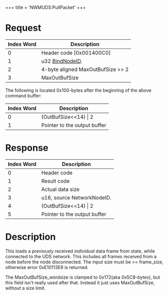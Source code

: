 +++
title = 'NWMUDS:PullPacket'
+++

# Request

| Index Word | Description                               |
|------------|-------------------------------------------|
| 0          | Header code \[0x001400C0\]                |
| 1          | u32 [BindNodeID](NWMUDS:Bind "wikilink"). |
| 2          | 4-byte aligned MaxOutBufSize \>\> 2       |
| 3          | MaxOutBufSize                             |

The following is located 0x100-bytes after the beginning of the above
command buffer:

| Index Word | Description                  |
|------------|------------------------------|
| 0          | (OutBufSize\<\<14) \| 2      |
| 1          | Pointer to the output buffer |

# Response

| Index Word | Description                  |
|------------|------------------------------|
| 0          | Header code                  |
| 1          | Result code                  |
| 2          | Actual data size             |
| 3          | u16, source NetworkNodeID.   |
| 4          | (OutBufSize\<\<14) \| 2      |
| 5          | Pointer to the output buffer |

# Description

This loads a previously received *individual* data frame from state,
while connected to the UDS network. This includes all frames received
from a node before the node disconnected. The input size must be \>=
frame_size, otherwise error 0xE10113E9 is returned.

The MaxOutBufSize_wordsize is clamped to 0x172(aka 0x5C8-bytes), but
this field isn't really used after that. Instead it just uses
MaxOutBufSize, without a size limit.

